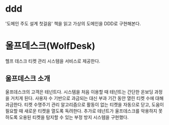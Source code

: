# ddd
'도메인 주도 설계 첫걸음' 책을 읽고 가상의 도메인을 DDD로 구현해본다.

# 울프데스크(WolfDesk)
헬프 데스크 티켓 관리 시스템을 서비스로 제공한다.
## 울프데스크 소개
울프데스크의 고객은 테넌트다. 시스템을 처음 이용할 때 테넌트는 간단한 온보딩 과정을 거치게 된다.
사용자 수 기반으로 과금되는 대신 부과 기간 동안 열린 티켓 수에 대해 과금한다.
티켓 수명주기 관리 알고리즘으로 활동이 없는 티켓을 자동으로 닫고, 도움이 필요할 때 새로운 티켓을 열도록 독려한다.
추가로 테넌트가 울프데스크를 악용하지 못하도록 오용된 티켓을 탐지할 수 있는 부정 방지 시스템을 구현했다.

